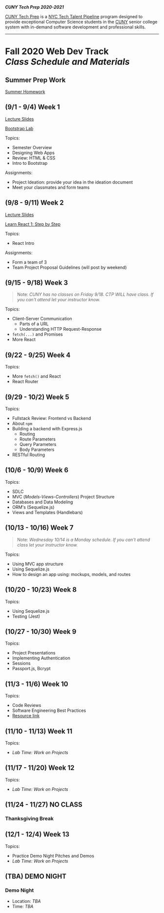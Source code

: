 **_CUNY Tech Prep 2020-2021_**

[CUNY Tech Prep](http://cunytechprep.nyc/) is a [NYC Tech Talent Pipeline](http://www.techtalentpipeline.nyc/) program designed to provide exceptional Computer Science students in the [CUNY](https://www.cuny.edu/) senior college system with in-demand software development and professional skills.

---

# Fall 2020 Web Dev Track <br />_Class Schedule and Materials_

## Summer Prep Work

[Summer Homework](https://docs.google.com/document/d/1sVWDAxWoFSsgaG8eIDmZ7eqD1bvMH-Ac8c-Rbt2Dj5s/edit?usp=sharing)

## (9/1 - 9/4) Week 1

[Lecture Slides](materials/lecture-01.pdf)

[Bootstrap Lab](https://github.com/CUNYTechPrep/bootstrap-lab)

Topics: 

- Semester Overview
- Designing Web Apps
- Review: HTML & CSS
- Intro to Bootstrap

Assignments:

- Project Ideation: provide your idea in the ideation document
- Meet your classmates and form teams

## (9/8 - 9/11) Week 2

[Lecture Slides](materials/React-Intro-2019.pdf)

[Learn React 1: Step by Step](materials/learn-react-1.md)

Topics: 

- React Intro

Assignments:

- Form a team of 3
- Team Project Proposal Guidelines (will post by weekend)


## (9/15 - 9/18) Week 3

> Note: _CUNY has no classes on Friday 9/18. CTP WILL have class. If you can't attend let your instructor know._

Topics: 

- Client-Server Communication
    + Parts of a URL
    + Understanding HTTP Request-Response
- `fetch(...)` and Promises
- More React


## (9/22 - 9/25) Week 4

Topics: 

- More `fetch()` and React
- React Router

## (9/29 - 10/2) Week 5

Topics: 

- Fullstack Review: Frontend vs Backend
- About `npm`
- Building a backend with Express.js
    + Routing
    + Route Parameters
    + Query Parameters
    + Body Parameters
- RESTful Routing

## (10/6 - 10/9) Week 6

Topics: 

- SDLC
- MVC (_Models-Views-Controllers_) Project Structure
- Databases and Data Modeling
- ORM's (Sequelize.js)
- Views and Templates (Handlebars)

## (10/13 - 10/16) Week 7

> Note: _Wednesday 10/14 is a Monday schedule. If you can't attend class let your instructor know._

Topics: 

- Using MVC app structure
- Using Sequelize.js
- How to design an app using: mockups, models, and routes

## (10/20 - 10/23) Week 8

Topics: 

- Using Sequelize.js
- Testing (Jest)

## (10/27 - 10/30) Week 9

Topics: 

- Project Presentations
- Implementing Authentication
- Sessions
- Passport.js, Bcrypt

## (11/3 - 11/6) Week 10

Topics: 

- Code Reviews
- Software Engineering Best Practices
- [Resource link](http://web.mit.edu/6.005/www/fa16/classes/04-code-review/)

## (11/10 - 11/13) Week 11

Topics: 

- _Lab Time: Work on Projects_

## (11/17 - 11/20) Week 12

Topics: 

- _Lab Time: Work on Projects_


## (11/24 - 11/27) NO CLASS

### Thanksgiving Break

## (12/1 - 12/4) Week 13

Topics: 

- Practice Demo Night Pitches and Demos
- _Lab Time: Work on Projects_

## (TBA) DEMO NIGHT

### Demo Night

- Location: _TBA_
- Time: _TBA_
